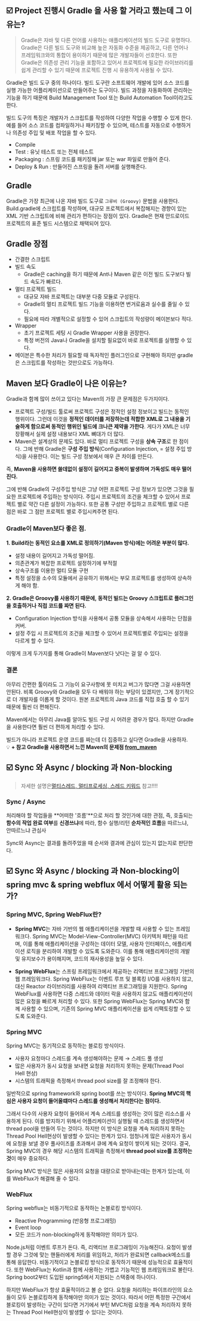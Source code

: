 ## ☑️ Project 진행시 Gradle 을 사용 할 거라고 했는데 그 이유는?

> Gradle은 자바 및 다른 언어를 사용하는 애플리케이션의 빌드 도구로 유명하다. Gradle은 다른 빌드 도구와 비교해 높은 자동화 수준을 제공하고, 다른 언어나 프레임워크와의 통합이 용이하기 때문에 많은 개발자들이 선호한다. 또한 Gradle은 의존성 관리 기능을 포함하고 있어서 프로젝트에 필요한 라이브러리를 쉽게 관리할 수 있기 때문에 프로젝트 진행 시 유용하게 사용될 수 있다.
> 

Gradle은 빌드 도구 중의 하나이다. 빌드 도구란 소프트웨어 개발에 있어 소스 코드를 실행 가능한 어플리케이션으로 만들어주는 도구이다. 빌드 과정을 자동화하여 관리하는 기능을 하기 때문에 Build Management Tool 또는 Build Automation Tool이라고도 한다.

빌드 도구의 특징은 개발자가 스크립트를 작성하여 다양한 작업을 수행할 수 있게 한다. 예를 들어 소스 코드를 컴파일하거나 패키징할 수 있으며, 테스트를 자동으로 수행하거나 의존성 주입 및 배포 작업을 할 수 있다.

- Compile
- Test : 유닛 테스트 또는 전체 테스트
- Packaging : 스프링 코드를 패키징해 jar 또는 war 파일로 만들어 준다.
- Deploy & Run : 만들어진 스프링을 돌려 서버를 실행해준다.

## Gradle

Gradle은 가장 최근에 나온 자바 빌드 도구로 `그루비 (Groovy)` 문법을 사용한다. Build.gradle에 스크립트를 작성하며, 대규모 프로젝트에서 복잡해지는 경향이 있는 XML 기반 스크립트에 비해 관리가 편하다는 장점이 있다. Gradle은 현재 안드로이드 프로젝트의 표준 빌드 시스템으로 채택되어 있다.

## Gradle 장점

- 간결한 스크립트
- 빌드 속도
    - Gradle은 caching을 하기 때문에 Ant나 Maven 같은 이전 빌드 도구보다 빌드 속도가 빠르다.
- 멀티 프로젝트 빌드
    - 대규모 자바 프로젝트는 대부분 다중 모듈로 구성된다.
    - Gradle의 멀티 프로젝트 빌드 기능을 이용하면 번거로움과 실수를 줄일 수 있다.
    - 필요에 따라 개별적으로 설정할 수 있어 스크립트의 작성량이 메이븐보다 적다.
- Wrapper
    - 초기 프로젝트 세팅 시 Gradle Wrapper 사용을 권장한다.
    - 특정 버전의 Java나 Gradle을 설치할 필요없이 바로 프로젝트를 실행할 수 있다.
- 메이븐은 특수한 처리가 필요할 때 독자적인 플러그인으로 구현해야 하지만 gradle은 스크립트를 작성하는 것만으로도 가능하다.

## Maven 보다 Gradle이 나은 이유는?

Gradle과 함께 많이 쓰이고 있다는 Maven의 가장 큰 문제점은 두가지이다.

- 프로젝트 구성/빌드 툴로써 프로젝트 구성은 정적인 설정 정보이고 빌드는 동적인 행위이다. 그런데 이것을 **정적인 데이터를 저장하는데 적합한 XML로 그 내용을 기술하게 함으로써 동적인 행위인 빌드에 크나큰 제약을 가한다**. 게다가 XML은 너무 장황해서 실제 설정 내용보다 XML 뼈대가 더 많다.
- Maven은 설계상의 문제도 있다. 바로 멀티 프로젝트 구성을 **상속 구조**로 한 점이다. 그에 반해 Gradle은 **구성 주입 방식**(Configuration Injection, = 설정 주입 방식)을 사용한다. 이는 빌드 구성 정보에서 매우 큰 차이를 만든다.

즉, **Maven을 사용하면 쓸데없이 설정이 길어지고 중복이 발생하며 가독성도 매우 떨어진다.**

그에 반해 Gradle의 구성주입 방식은 그냥 어떤 프로젝트 구성 정보가 있으면 그것을 필요한 프로젝트에 주입하는 방식이다. 주입시 프로젝트의 조건을 체크할 수 있어서 프로젝트 별로 약간 다른 설정이 가능하다. 또한 공통 구성만 주입하고 프로젝트 별로 다른 점은 바로 그 점만 프로젝트 별로 주입시켜주면 된다.

### **Gradle이 Maven보다 좋은 점.**

**1. Build라는 동적인 요소를 XML로 정의하기(Maven 방식)에는 어려운 부분이 많다.**

- 설정 내용이 길어지고 가독성 떨어짐.
- 의존관계가 복잡한 프로젝트 설정하기에 부적절
- 상속구조를 이용한 멀티 모듈 구현
- 특정 설정을 소수의 모듈에서 공유하기 위해서는 부모 프로젝트를 생성하여 상속하게 해야 함.

**2. Gradle은 Groovy를 사용하기 때문에, 동적인 빌드는 Groovy 스크립트로 플러그인을 호출하거나 직접 코드를 짜면 된다.**

- Configuration Injection 방식을 사용해서 공통 모듈을 상속해서 사용하는 단점을 커버.
- 설정 주입 시 프로젝트의 조건을 체크할 수 있어서 프로젝트별로 주입되는 설정을 다르게 할 수 있다.

이렇게 크게 두가지를 통해 Gradle이 Maven보다 낫다는 걸 알 수 있다.

### 결론

아무리 간편한 툴이라도 그 기능이 요구사항에 못 미치고 버그가 많다면 그걸 사용하면 안된다. 비록 Groovy와 Gradle을 모두 다 배워야 하는 부담이 있겠지만, 그게 장기적으로 더 개발자를 이롭게 할 것이다. 원본 프로젝트의 Java 코드를 직접 호출 할 수 있기 때문에 훨씬 더 편해진다.

Maven에서는 아무리 Java를 알아도 빌드 구성 시 어려운 경우가 많다. 하지만 Gradle을 사용한다면 훨씬 더 편하게 처리할 수 있다.

빌드가 아니라 프로젝트 운영 코드를 짜는데 더 집중하고 싶다면 Gradle을 사용하자.
💡 **+ 참고 Gradle을 사용하면서 느낀 Maven의 문제점 [from_maven](http://wiki.kwonnam.pe.kr/gradle/from_maven)**

## ☑️ Sync 와 Async / blocking 과 Non-blocking

> 자세한 설명은[멀티스레드, 멀티프로세싱, 스레드 키워드](https://www.notion.so/b4e2b5ff0e514337b5d6fe4c8e533d90) 참고!!!!
> 

### Sync / Async

처리해야 할 작업들을 **어떠한 '흐름'**으로 처리 할 것인가에 대한 관점, 즉, 호출되는 **함수의 작업 완료 여부**를 **신경쓰냐**에 따라, 함수 실행/리턴 **순차적인 흐름**을 따르느냐, 안따르느냐 관심사

Sync와 Async는 결과를 돌려주었을 때 순서와 결과에 관심이 있는지 없는지로 판단한다.
## ☑️ Sync 와 Async / blocking 과 Non-blocking이 spring mvc & spring webflux 에서 어떻게 활용 되는가?

### Spring MVC, Spring WebFlux란?

- **Spring MVC**는 자바 기반의 웹 애플리케이션을 개발할 때 사용할 수 있는 프레임워크다. Spring MVC는 Model-View-Controller(MVC) 아키텍처 패턴을 따르며, 이를 통해 애플리케이션을 구성하는 데이터 모델, 사용자 인터페이스, 애플리케이션 로직을 분리하여 개발할 수 있도록 도와준다. 이를 통해 애플리케이션의 개발 및 유지보수가 용이해지며, 코드의 재사용성을 높일 수 있다.

- **Spring WebFlux**는 스프링 프레임워크에서 제공하는 리액티브 프로그래밍 기반의 웹 프레임워크다. Spring WebFlux는 이벤트 루프 및 블록킹 I/O를 사용하지 않고, 대신 Reactor 라이브러리를 사용하여 리액티브 프로그래밍을 지원한다. Spring WebFlux를 사용하면 다중 스레드와 데이터 락을 사용하지 않고도 애플리케이션이 많은 요청을 빠르게 처리할 수 있다. 또한 Spring WebFlux는 Spring MVC와 함께 사용할 수 있으며, 기존의 Spring MVC 애플리케이션을 쉽게 리팩토링할 수 있도록 도와준다.

### Spring MVC

Spring MVC는 동기적으로 동작하는 블로킹 방식이다.

- 사용자 요청마다 스레드를 계속 생성해야하는 문제 → 스레드 풀 생성
- 많은 사용자가 동시 요청을 보내면 요청을 처리하지 못하는 문제(Thread Pool Hell 현상)
- 시스템의 트래픽을 측정해서 thread pool size를 잘 조정해야 한다.

일반적으로 spring framework와 spring boot를 쓰는 방식이다.
**Spring MVC의 핵심은 사용자 요청이 들어올떄마다 스레드를 생성해서 처리한다는 점이다.**

그래서 다수의 사용자 요청이 들어와서 계속 스레드를 생성하는 것이 많은 리소스를 사용하게 된다.
이를 방지하기 위해서 어플리케이션이 실행될 때 스레드를 생성하면서 thread pool을 만들어 두는 것이다.
하지만 이 방식은 요청을 계속 처리하지 못하는 Thread Pool Hell현상이 발생할 수 있다는 한계가 있다.
엄청나게 많은 사용자가 동시에 요청을 보낼 경우 풀사이즈를 초과해서 큐에 계속 요청이 쌓이게 되는 것이다.
결국, Spring MVC의 경우 해당 시스템의 트래픽을 측정해서 **thread pool size를 조정하는 것**이 매우 중요하다.

Spring MVC 방식은 많은 사용자의 요청을 대량으로 받아내는데는 한계가 있는데, 이를 WebFlux가 해결해 줄 수 있다.

### WebFlux

Spring webflux는 비동기적으로 동작하는 논블로킹 방식이다.

- Reactive Programming (반응형 프로그래밍)
- Event loop
- 모든 코드가 non-blocking하게 동작해야만 의미가 있다.

Node.js처럼 이벤트 루프가 돈다. 즉, 리액티브 프로그래밍이 가능해진다.
요청이 발생할 경우 그것에 맞는 핸들러에게 처리를 위임하고, 처리가 완료되면 callback메소드를 통해 응답한다.
비동기적이고 논블로킹 방식으로 동작하기 때문에 성능적으로 효율적이다.
또한 WebFlux는 Kotlin과 함께 사용하는 가볍고 기능적인 웹 프레임워크로 불린다. 
Spring boot2부터 도입된 spring5에서 지원되는 스택중에 하나이다.

하지만 WebFlux가 항상 효율적이라고 볼 순 없다.
요청을 처리하는 파이프라인의 요소들이 모두 논블로킹하게 동작해야만 의미가 있는 것이다.
따라서 어떤 특정한 구간에서 블로킹이 발생하는 구간이 있다면 거기에서 부턴 MVC처럼 요청을 계속 처리하지 못하는 Thread Pool Hell현상이 발생할 수 있다는 것이다.

